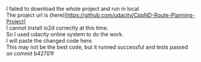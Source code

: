 I failed to download the whole project and run in local  
The project url is (here)[https://github.com/udacity/CppND-Route-Planning-Project]  
I cannot install io2d correctly at this time.  
So I used udacity online system to do the work.  
I will paste the changed code here.  
This may not be the best code, but it runned successful and tests passed on commit b42701f  
